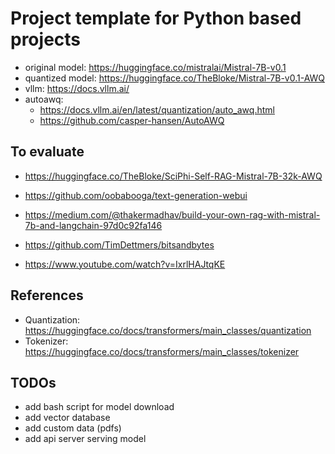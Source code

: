 # Project template for Python based projects

- original model: <https://huggingface.co/mistralai/Mistral-7B-v0.1>
- quantized model: <https://huggingface.co/TheBloke/Mistral-7B-v0.1-AWQ>
- vllm: <https://docs.vllm.ai/>
- autoawq:
    - <https://docs.vllm.ai/en/latest/quantization/auto_awq.html>
    - <https://github.com/casper-hansen/AutoAWQ>

## To evaluate

- <https://huggingface.co/TheBloke/SciPhi-Self-RAG-Mistral-7B-32k-AWQ>
- <https://github.com/oobabooga/text-generation-webui>
- <https://medium.com/@thakermadhav/build-your-own-rag-with-mistral-7b-and-langchain-97d0c92fa146>

- <https://github.com/TimDettmers/bitsandbytes>
- <https://www.youtube.com/watch?v=IxrlHAJtqKE>

## References

- Quantization: <https://huggingface.co/docs/transformers/main_classes/quantization>
- Tokenizer: <https://huggingface.co/docs/transformers/main_classes/tokenizer>


## TODOs

- add bash script for model download
- add vector database
- add custom data (pdfs)
- add api server serving model
